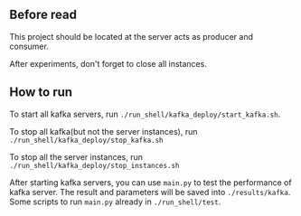 ## Before read

This project should be located at the server acts as producer and consumer.

After experiments, don't forget to close all instances.
## How to run

To start all kafka servers, run `./run_shell/kafka_deploy/start_kafka.sh`.

To stop all kafka(but not the server instances), run `./run_shell/kafka_deploy/stop_kafka.sh`

To stop all the server instances, run `./run_shell/kafka_deploy/stop_instances.sh`

After starting kafka servers, you can use `main.py` to test the performance of kafka server. The result and parameters will be saved into `./results/kafka`. Some scripts to run `main.py` already in `./run_shell/test`.
